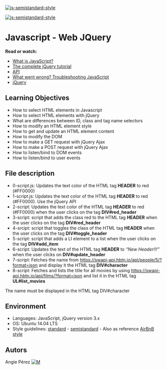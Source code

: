 [![js-semistandard-style](https://img.shields.io/badge/code%20style-semistandard-brightgreen.svg?style=flat-square)](https://github.com/standard/semistandard)

[![js-semistandard-style](https://raw.githubusercontent.com/standard/semistandard/master/badge.svg)](https://github.com/standard/semistandard)

# Javascript - Web JQuery

**Read or watch:**

* [What is JavaScript?](https://developer.mozilla.org/en-US/docs/Learn/JavaScript/First_steps/What_is_JavaScript)
* [The complete jQuery tutorial](https://jquery-tutorial.net/)
* [API](https://oscarotero.com/jquery/)
* [What went wrong? Troubleshooting JavaScript](https://developer.mozilla.org/en-US/docs/Learn/JavaScript/First_steps/What_went_wrong)
* [jQuery](https://jquery.com/)

## Learning Objectives

* How to select HTML elements in Javascript
* How to select HTML elements with jQuery
* What are differences between ID, class and tag name selectors
* How to modify an HTML element style
* How to get and update an HTML element content
* How to modify the DOM
* How to make a GET request with jQuery Ajax
* How to make a POST request with jQuery Ajax
* How to listen/bind to DOM events
* How to listen/bind to user events

## File description

* 0-script.js: Updates the text color of the HTML tag **HEADER** to red (#FF0000)
* 1-script.js: Updates the text color of the HTML tag **HEADER** to red (#FF0000). Use the jQuery API
* 2-script: Updates the text color of the HTML tag **HEADER** to red (#FF0000) when the user clicks on the tag **DIV#red_header**
* 3-script: script that adds the class red to the HTML tag **HEADER** when the user clicks on the tag **DIV#red_header**
* 4-srcipt: script that toggles the class of the HTML tag **HEADER** when the user clicks on the tag **DIV#toggle_header**
* 5-script: script that adds a LI element to a list when the user clicks on the tag **DIV#add_item**
* 6-script: Updates the text of the HTML tag **HEADER** to *“New Header!!!”* when the user clicks on **DIV#update_header**
* 7-script: Fetches the name from https://swapi-api.hbtn.io/api/people/5/?format=json and display it the HTML tag **DIV#character**
* 8-script: Fetches and lists the title for all movies by using https://swapi-api.hbtn.io/api/films/?format=json and list it in the HTML tag **UL#list_movies**

The name must be displayed in the HTML tag DIV#character

## Environment

* Languages: JavaScript, jQuery version 3.x
* OS: Ubuntu 14.04 LTS
* Style guidelines: [standard](https://standardjs.com/rules.html) - [semistandard](https://github.com/standard/semistandard) - Also as reference [AirBnB style](https://github.com/airbnb/javascript)

## Autors

 Angie Pérez [![M](https://upload.wikimedia.org/wikipedia/fr/thumb/c/c8/Twitter_Bird.svg/30px-Twitter_Bird.svg.png)](https://twitter.com/xiommyperez)
